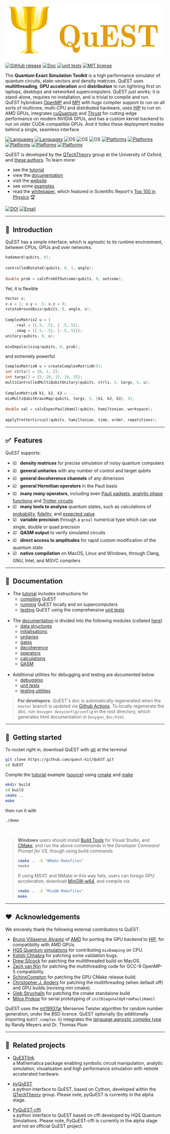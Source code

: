 
<!-- This README avoids relative paths since it is also used as Doxygen's mainpage -->

<!-- banner -->
[<img src="https://github.com/QuEST-Kit/QuEST/blob/master/doxyconfig/banner.png?raw=true" alt="The QuEST logo" width=500>](https://quest.qtechtheory.org)


<!-- temporarily hiding Github Actions badges (pending aesthetic customisation)
    [![Ubuntu unit](https://github.com/QuEST-Kit/QuEST/workflows/Ubuntu%20unit/badge.svg?branch=develop)](https://github.com/QuEST-Kit/QuEST/actions)
    [![macOS unit](https://github.com/QuEST-Kit/QuEST/workflows/macOS%20unit/badge.svg)](https://github.com/QuEST-Kit/QuEST/actions)
    [![LLVM](https://github.com/QuEST-Kit/QuEST/workflows/LLVM%20asan/badge.svg)](https://github.com/QuEST-Kit/QuEST/actions)
 -->
<!-- temporarily hiding incorrect coverage statistics 
(currently only considers serial CPU; needs also GPU and distributed test contributions)
    [![codecov](https://codecov.io/gh/QuEST-Kit/QuEST/branch/develop/graph/badge.svg)](https://codecov.io/gh/QuEST-Kit/QuEST)
-->



<!-- action-badges has broken and is incorrectly showing build failure. 
     temporarily forcing badge to show the correct pass while replacement is sought 
     (that isn't Github's hideous default CI badge)
     [![unit tests](https://action-badges.now.sh/QuEST-Kit/QuEST)](https://github.com/QuEST-Kit/QuEST/actions) 
--> 
[![GitHub release](https://img.shields.io/github/release/QuEST-Kit/QuEST)](https://GitHub.com/QuEST-Kit/QuEST/releases/) 
[![Doc](https://img.shields.io/badge/doc-Github.io-orange.svg)](https://quest-kit.github.io/QuEST/modules.html)
[![unit tests](https://img.shields.io/badge/build-passing-green.svg)](https://github.com/QuEST-Kit/QuEST/actions)  <!-- forgive my sins (see above) -->
[![MIT license](https://img.shields.io/badge/license-MIT-lightgrey.svg)](LICENCE.txt)


The **Quantum Exact Simulation Toolkit** is a high performance simulator of quantum circuits, state-vectors and density matrices. QuEST uses **multithreading**, **GPU acceleration** and **distribution** to run lightning first on laptops, desktops and networked supercomputers. 
QuEST *just works*; it is stand-alone, requires no installation, and is trivial to compile and run. 
QuEST hybridises [OpenMP](https://www.openmp.org/) and [MPI](https://www.mpi-forum.org/) with _huge_ compiler support to run on all sorts of multicore, multi-CPU and distributed hardware, uses [HIP](https://docs.amd.com/bundle/HIP-Programming-Guide-v5.3) to run on AMD GPUs, integrates [cuQuantum](https://developer.nvidia.com/cuquantum-sdk) and [Thrust](https://developer.nvidia.com/thrust) for cutting-edge performance on modern NVIDIA GPUs, and has a custom kernel backend to run on older CUDA-compatible GPUs. 
And it hides these deployment modes behind a single, seamless interface.

[![Languages](https://img.shields.io/badge/C-99-ff69b4.svg)](http://www.open-std.org/jtc1/sc22/wg14/www/standards.html#9899)
[![Languages](https://img.shields.io/badge/C++-11-ff69b4.svg)](https://isocpp.org/wiki/faq/cpp11)
![OS](https://img.shields.io/badge/os-MacOS-9cbd3c.svg)
![OS](https://img.shields.io/badge/os-Linux-9cbd3c.svg)
![OS](https://img.shields.io/badge/os-Windows-9cbd3c.svg)
[![Platforms](https://img.shields.io/badge/multithreaded-OpenMP-6699ff.svg)](https://www.openmp.org/)
[![Platforms](https://img.shields.io/badge/distributed-MPI-6699ff.svg)](https://www.mpi-forum.org/) 
[![Platforms](https://img.shields.io/badge/GPU-CUDA-6699ff.svg)](https://developer.nvidia.com/cuda-zone)
[![Platforms](https://img.shields.io/badge/GPU-AMD-6699ff.svg)](https://docs.amd.com/bundle/HIP-Programming-Guide-v5.3)
[![Platforms](https://img.shields.io/badge/GPU-cuQuantum-6699ff.svg)](https://developer.nvidia.com/cuquantum-sdk)

QuEST is developed by the [QTechTheory](http://qtechtheory.org/) group at the University of Oxford, and [these authors](https://github.com/QuEST-Kit/QuEST/blob/master/AUTHORS.txt). To learn more:
- see the [tutorial](https://github.com/QuEST-Kit/QuEST/blob/master/examples/README.md)
- view the [documentation](https://quest-kit.github.io/QuEST/modules.html)
- visit the [website](https://quest.qtechtheory.org/)
- see some [examples](https://github.com/QuEST-Kit/QuEST/blob/master/examples/)
- read the [whitepaper](https://www.nature.com/articles/s41598-019-47174-9), which featured in Scientific Report's [Top 100 in Physics](https://www.nature.com/collections/ecehgdfcba/) :trophy:

[![DOI](https://img.shields.io/badge/DOI-10.1038%2Fs41598--019--47174--9-yellow.svg)](https://doi.org/10.1038/s41598-019-47174-9)
[![Email](https://img.shields.io/badge/email-quest@materials.ox.ac.uk-red.svg)](mailto:quest@materials.ox.ac.uk)

---------------------------------


## :tada:&nbsp; Introduction

QuEST has a simple interface, which is agnostic to its runtime environment, between CPUs, GPUs and over networks.
```C
hadamard(qubits, 0);

controlledRotateX(qubits, 0, 1, angle);

double prob = calcProbOfOutcome(qubits, 0, outcome);
```
Yet, it is flexible
```C
Vector v;
v.x = 1; v.y = .5; v.z = 0;
rotateAroundAxis(qubits, 0, angle, v);

ComplexMatrix2 u = {
    .real = {{.5, .5}, { .5,.5}},
    .imag = {{.5,-.5}, {-.5,.5}}};
unitary(qubits, 0, u);

mixDepolarising(qubits, 0, prob);
```
and extremely powerful
```C
ComplexMatrixN u = createComplexMatrixN(5);
int ctrls[] = {0, 1, 2};
int targs[] = {5, 20, 15, 10, 25};
multiControlledMultiQubitUnitary(qubits, ctrls, 3, targs, 5, u);

ComplexMatrixN k1, k2, k3 = ...
mixMultiQubitKrausMap(qubits, targs, 5, {k1, k2, k3}, 3);

double val = calcExpecPauliHamil(qubits, hamiltonian, workspace);

applyTrotterCircuit(qubits, hamiltonian, time, order, repetitions);
```

---------------------------------

## :white_check_mark:&nbsp; Features 
QuEST supports:  
- :ballot_box_with_check: &nbsp; **density matrices** for precise simulation of noisy quantum computers  
- :ballot_box_with_check: &nbsp; **general unitaries** with any number of control and target qubits  
- :ballot_box_with_check: &nbsp; **general decoherence channels** of any dimension  
- :ballot_box_with_check: &nbsp; **general Hermitian operators** in the Pauli basis  
- :ballot_box_with_check: &nbsp; **many *many* operators**, including even [Pauli gadgets](https://quest-kit.github.io/QuEST-develop-doc/group__unitary.html#ga34aa4865c92f9aa5d898c91286c9eca5), [analytic phase functions](https://quest-kit.github.io/QuEST-develop-doc/group__operator.html#ga467f517abd18dbc3d6fced84c6589161) and [Trotter circuits](https://quest-kit.github.io/QuEST-develop-doc/group__operator.html#ga35b6321c578a8c69470132b5ee95f930)  
- :ballot_box_with_check: &nbsp; **many tools to analyse** quantum states, such as calculations of [probability](https://quest-kit.github.io/QuEST-develop-doc/group__calc.html#gad0cc08d52cad5062553d6f78126780cc), [fidelity](https://quest-kit.github.io/QuEST-develop-doc/group__calc.html#gaa266ed6c8ae5d0d0f49e1ac50819cffc), and [expected value](https://quest-kit.github.io/QuEST-develop-doc/group__calc.html#ga82f17e96a4cb7612fb9c6ef856df3810)  
- :ballot_box_with_check: &nbsp; **variable precision** through a `qreal` numerical type which can use single, double or quad precision  
- :ballot_box_with_check: &nbsp; **QASM output** to verify simulated circuits  
- :ballot_box_with_check: &nbsp; **direct access to amplitudes** for rapid custom modification of the quantum state 
- :ballot_box_with_check: &nbsp; **native compilation** on MacOS, Linux and Windows, through Clang, GNU, Intel, and MSVC compilers

---------------------------------

## :book:&nbsp; Documentation

- The [tutorial](/examples/README.md) includes instructions for
  - [compiling](/examples/README.md#compiling) QuEST
  - [running](/examples/README.md#running) QuEST locally and on supercomputers
  - [testing](/examples/README.md#testing) QuEST using the comprehensive [unit tests](https://quest-kit.github.io/QuEST/group__unittest.html)
  <br><br>
- The [documentation](https://quest-kit.github.io/QuEST/modules.html) is divided into the following modules (collated [here](https://quest-kit.github.io/QuEST/QuEST_8h.html))
  - [data structures](https://quest-kit.github.io/QuEST/group__type.html)
  - [initialisations](https://quest-kit.github.io/QuEST/group__init.html)
  - [unitaries](https://quest-kit.github.io/QuEST/group__unitary.html)
  - [gates](https://quest-kit.github.io/QuEST/group__normgate.html)
  - [decoherence](https://quest-kit.github.io/QuEST/group__decoherence.html)
  - [operators](https://quest-kit.github.io/QuEST/group__operator.html)
  - [calculations](https://quest-kit.github.io/QuEST/group__calc.html)
  - [QASM](https://quest-kit.github.io/QuEST/group__qasm.html)
  <br><br>
- Additional utilities for debugging and testing are documented below
  - [debugging](https://quest-kit.github.io/QuEST/group__debug.html)
  - [unit tests](https://quest-kit.github.io/QuEST/group__unittest.html)
  - [testing utilities](https://quest-kit.github.io/QuEST/group__testutilities.html)


> **For developers**: QuEST's doc is automatically regenerated when the `master` branch is updated via [Github Actions](https://github.com/features/actions). To locally regenerate the doc, run `doxygen doxyconfig/config` in the root directory, which generates html documentation in `Doxygen_doc/html`.

---------------------------------

## :rocket:&nbsp; Getting started 

To rocket right in, download QuEST with [git](https://git-scm.com/) at the terminal
```bash
git clone https://github.com/quest-kit/QuEST.git
cd QuEST
```
Compile the [tutorial](/examples/README.md) example ([source](/examples/tutorial_example.c)) using [cmake](https://cmake.org/) and [make](https://www.gnu.org/software/make/)
```bash
mkdir build
cd build
cmake ..
make
```
then run it with
```bash
./demo
```
<br>

> **Windows** users should install [Build Tools](https://visualstudio.microsoft.com/downloads/#build-tools-for-visual-studio-2019) for Visual Studio, and [CMake](https://cmake.org/download/), and run the above commmands in the *Developer Command Prompt for VS*, though using build commands
> ```bash 
> cmake .. -G "NMake Makefiles"
> nmake
> ```
> If using MSVC and NMake in this way fails, users can forego GPU acceleration, download
> [MinGW-w64](https://sourceforge.net/projects/mingw-w64/), and compile via 
> ```bash 
> cmake .. -G "MinGW Makefiles"
> make
> ```




---------------------------------

## :heart:&nbsp; Acknowledgements

We sincerely thank the following external contributors to QuEST.

- [Bruno Villasenor Alvarez](https://github.com/bvillasen) of [AMD](https://www.amd.com/en.html) for porting the GPU backend to [HIP](https://github.com/ROCm-Developer-Tools/HIP), for compatibility with AMD GPUs.
- [HQS Quantum simulations](https://quantumsimulations.de/) for contributing `mixDamping` on CPU.
- [Kshitij Chhabra](https://github.com/kshitijc) for patching some validation bugs.
- [Drew Silcock](https://github.com/drewsilcock) for patching the multithreaded build on MacOS.
- [Zach van Rijn](https://github.com/zv-io) for patching the multithreading code for GCC-9 OpenMP-5 compatibility.
- [SchineCompton](https://github.com/SchineCompton) for patching the GPU CMake release build.
- [Christopher J. Anders](https://github.com/chr5tphr) for patching the multithreading (when default off) and GPU builds (revising min cmake).
- [Gleb Struchalin](https://github.com/glebx-f) for patching the cmake standalone build
- [Milos Prokop](https://github.com/Milos9304) for serial prototyping of `initDiagonalOpFromPauliHamil`

QuEST uses the [mt19937ar](http://www.math.sci.hiroshima-u.ac.jp/~m-mat/MT/MT2002/emt19937ar.html) Mersenne Twister algorithm for random number generation, under the BSD licence. QuEST optionally (by additionally importing `QuEST_complex.h`) integrates the [language agnostic complex type](http://collaboration.cmc.ec.gc.ca/science/rpn/biblio/ddj/Website/articles/CUJ/2003/0303/cuj0303meyers/index.htm) by Randy Meyers and Dr. Thomas Plum

---------------------------------

## :newspaper:&nbsp; Related projects

- [QuESTlink](https://questlink.qtechtheory.org)   <br>
  a Mathematica package enabling symbolic circuit manipulation, analytic simulation, visualisation and high performance simulation with remote accelerated hardware.
  
- [pyQuEST](https://github.com/rrmeister/pyQuEST/tree/master)   <br>
  a python interface to QuEST, based on Cython, developed within the [QTechTheory](https://qtechtheory.org) group. Please note, pyQuEST is currently in the alpha stage.
   
- [PyQuEST-cffi](https://github.com/HQSquantumsimulations/PyQuEST-cffi)   <br>
  a python interface to QuEST based on cffi developed by HQS Quantum Simulations. Please note, PyQuEST-cffi is currently in the alpha stage and not an official QuEST project.
